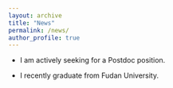 ```yaml
---
layout: archive
title: "News"
permalink: /news/
author_profile: true
---
```


- I am actively seeking for a Postdoc position. 

- I recently graduate from Fudan University. 
